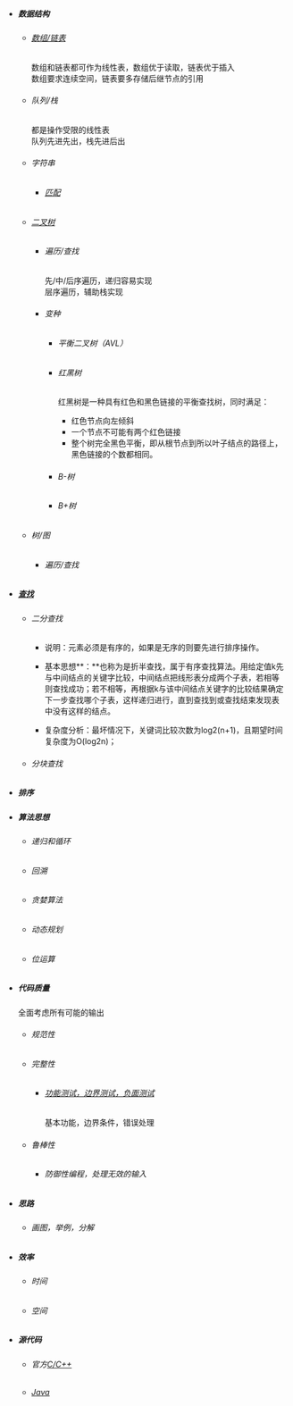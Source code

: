 * ##### 数据结构

  * ###### [数组/链表](https://www.cnblogs.com/xiaoyouPrince/p/8043798.html)

    数组和链表都可作为线性表，数组优于读取，链表优于插入  
    数组要求连续空间，链表要多存储后继节点的引用

  * ###### 队列/栈

    都是操作受限的线性表  
    队列先进先出，栈先进后出

  * ###### 字符串

    * ###### [匹配](https://blog.csdn.net/u011467044/article/details/55008649)
  * ###### [二叉树](http://www.cnblogs.com/polly333/p/4740355.html)

    * ###### 遍历/查找

      先/中/后序遍历，递归容易实现  
      层序遍历，辅助栈实现

    * ###### 变种

      * ###### 平衡二叉树（AVL）
      * ###### 红黑树

        红黑树是一种具有红色和黑色链接的平衡查找树，同时满足：

        * 红色节点向左倾斜
        * 一个节点不可能有两个红色链接
        * 整个树完全黑色平衡，即从根节点到所以叶子结点的路径上，黑色链接的个数都相同。

      * ###### B-树
      * ###### B+树
  * ###### 树/图

    * ###### 遍历/查找
* ##### [查找](https://www.cnblogs.com/yw09041432/p/5908444.html)

  * ###### 二分查找

    * 说明：元素必须是有序的，如果是无序的则要先进行排序操作。

    * 基本思想**：**也称为是折半查找，属于有序查找算法。用给定值k先与中间结点的关键字比较，中间结点把线形表分成两个子表，若相等则查找成功；若不相等，再根据k与该中间结点关键字的比较结果确定下一步查找哪个子表，这样递归进行，直到查找到或查找结束发现表中没有这样的结点。

    * 复杂度分析：最坏情况下，关键词比较次数为log2\(n+1\)，且期望时间复杂度为O\(log2n\)；
  * ###### 分块查找
* ##### 排序
* ##### 算法思想

  * ###### 递归和循环
  * ###### 回溯
  * ###### 贪婪算法
  * ###### 动态规划
  * ###### 位运算
* ##### 代码质量

  全面考虑所有可能的输出

  * ###### 规范性
  * ###### 完整性

    * ###### [功能测试，边界测试，负面测试](#)

      基本功能，边界条件，错误处理
  * ###### 鲁棒性

    * ###### 防御性编程，处理无效的输入

* ##### 思路

  * ###### 画图，举例，分解
* ##### 效率

  * ###### 时间
  * ###### 空间
* ##### 源代码

  * ###### 官方[C/C++](https://github.com/zhedahht/CodingInterviewChinese2)
  * ###### [Java](https://github.com/dmqm/CodingInterviews)



